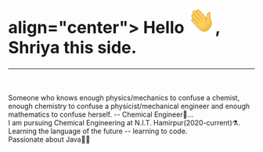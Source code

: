 <!DOCTYPE html>
<html lang="en">
<head>
    <meta charset="UTF-8">
    <meta http-equiv="X-UA-Compatible" content="IE=edge">
    <meta name="viewport" content="width=device-width, initial-scale=1.0">
</head>
<body>
    <big><b>
        <br>
        <h1> 
          align="center"> Hello <img src="https://raw.githubusercontent.com/ABSphreak/ABSphreak/master/gifs/Hi.gif" width="55px" height="55px">, Shriya this side.
        </h1>
        <hr>
        <br>
    </b></big>
    <p>
        Someone who knows enough physics/mechanics to confuse a chemist, enough chemistry to confuse a physicist/mechanical engineer and enough mathematics to confuse herself. -- Chemical Engineer🧪...
        <br>
        I am pursuing Chemical Engineering at N.I.T. Hamirpur(2020-current)⚗️.
        <br>
        Learning the language of the future -- learning to code.
        <br>
       Passionate about Java👩‍💻
    </p>
</body>
</html>
